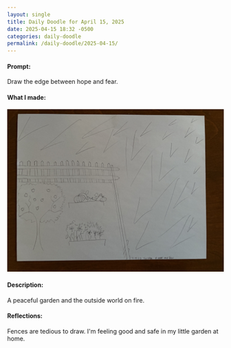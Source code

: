 ```yaml
---
layout: single
title: Daily Doodle for April 15, 2025
date: 2025-04-15 18:32 -0500
categories: daily-doodle
permalink: /daily-doodle/2025-04-15/
---
```

#### Prompt: 
Draw the edge between hope and fear.

#### What I made:
<a href="/assets/images/doodles/doodle-2025-04-15-IMG_2106.HEIC.jpg" target="_blank" class="daily-doodle-link">
  <img src="/assets/images/doodles/doodle-2025-04-15-IMG_2106.HEIC.jpg" alt="Daily Doodle for April 15, 2025" class="daily-doodle-image">
</a>

#### Description:
A peaceful garden and the outside world on fire.

#### Reflections: 
Fences are tedious to draw. I'm feeling good and safe in my little garden at home.
